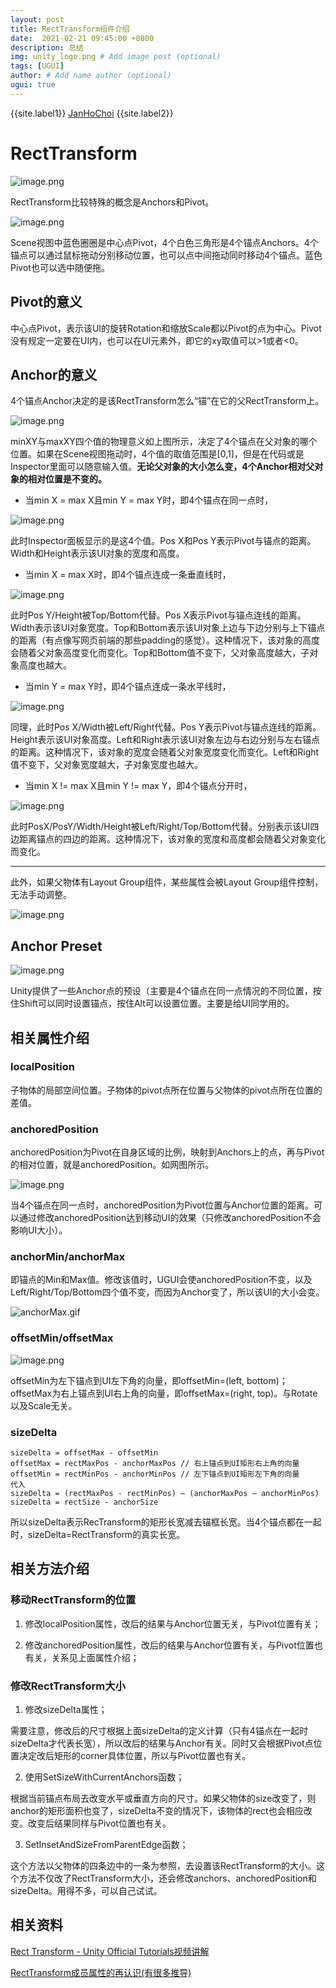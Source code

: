 ```yaml
---
layout: post
title: RectTransform组件介绍
date:  2021-02-21 09:45:00 +0800
description: 总结
img: unity_logo.png # Add image post (optional)
tags: [UGUI]
author: # Add name author (optional)
ugui: true
---
```


{{site.label1}} <a href="https://github.com/janhochoi/" target="\_blank">JanHoChoi</a> {{site.label2}}

# RectTransform

![image.png](../../assets/img/rectTransform_1.png)

RectTransform比较特殊的概念是Anchors和Pivot。

![image.png](../../assets/img/rectTransform_2.png)

Scene视图中蓝色圈圈是中心点Pivot，4个白色三角形是4个锚点Anchors。4个锚点可以通过鼠标拖动分别移动位置，也可以点中间拖动同时移动4个锚点。蓝色Pivot也可以选中随便拖。

## Pivot的意义

中心点Pivot，表示该UI的旋转Rotation和缩放Scale都以Pivot的点为中心。Pivot没有规定一定要在UI内，也可以在UI元素外，即它的xy取值可以>1或者<0。

## Anchor的意义

4个锚点Anchor决定的是该RectTransform怎么“锚”在它的父RectTransform上。

![image.png](../../assets/img/rectTransform_3.png)

minXY与maxXY四个值的物理意义如上图所示，决定了4个锚点在父对象的哪个位置。如果在Scene视图拖动时，4个值的取值范围是\[0,1]，但是在代码或是Inspector里面可以随意输入值。**无论父对象的大小怎么变，4个Anchor相对父对象的相对位置是不变的。**

- 当min X = max X且min Y = max Y时，即4个锚点在同一点时，

![image.png](../../assets/img/rectTransform_4.png)

此时Inspector面板显示的是这4个值。Pos X和Pos Y表示Pivot与锚点的距离。Width和Height表示该UI对象的宽度和高度。

- 当min X = max X时，即4个锚点连成一条垂直线时，

![image.png](../../assets/img/rectTransform_5.png)

此时Pos Y/Height被Top/Bottom代替。Pos X表示Pivot与锚点连线的距离。Width表示该UI对象宽度。Top和Bottom表示该UI对象上边与下边分别与上下锚点的距离（有点像写网页前端的那些padding的感觉）。这种情况下，该对象的高度会随着父对象高度变化而变化。Top和Bottom值不变下，父对象高度越大，子对象高度也越大。

- 当min Y = max Y时，即4个锚点连成一条水平线时，

![image.png](../../assets/img/rectTransform_6.png)

同理，此时Pos X/Width被Left/Right代替。Pos Y表示Pivot与锚点连线的距离。Height表示该UI对象高度。Left和Right表示该UI对象左边与右边分别与左右锚点的距离。这种情况下，该对象的宽度会随着父对象宽度变化而变化。Left和Right值不变下，父对象宽度越大，子对象宽度也越大。

- 当min X != max X且min Y != max Y，即4个锚点分开时，

![image.png](../../assets/img/rectTransform_7.png)

此时PosX/PosY/Width/Height被Left/Right/Top/Bottom代替。分别表示该UI四边距离锚点的四边的距离。这种情况下，该对象的宽度和高度都会随着父对象变化而变化。

---

此外，如果父物体有Layout Group组件，某些属性会被Layout Group组件控制，无法手动调整。

![image.png](../../assets/img/rectTransform_8.png)

## Anchor Preset

![image.png](../../assets/img/rectTransform_9.png)

Unity提供了一些Anchor点的预设（主要是4个锚点在同一点情况的不同位置，按住Shift可以同时设置锚点，按住Alt可以设置位置。主要是给UI同学用的。

## 相关属性介绍

### localPosition

子物体的局部空间位置。子物体的pivot点所在位置与父物体的pivot点所在位置的差值。

### anchoredPosition

anchoredPosition为Pivot在自身区域的比例，映射到Anchors上的点，再与Pivot的相对位置，就是anchoredPosition。如网图所示。

![image.png](../../assets/img/rectTransform_10.png)

当4个锚点在同一点时，anchoredPosition为Pivot位置与Anchor位置的距离。可以通过修改anchoredPosition达到移动UI的效果（只修改anchoredPosition不会影响UI大小）。

### anchorMin/anchorMax

即锚点的Min和Max值。修改该值时，UGUI会使anchoredPosition不变，以及Left/Right/Top/Bottom四个值不变，而因为Anchor变了，所以该UI的大小会变。

![anchorMax.gif](../../assets/img/rectTransform_11.gif)

### offsetMin/offsetMax

![image.png](../../assets/img/rectTransform_12.png)

offsetMin为左下锚点到UI左下角的向量，即offsetMin=(left, bottom)；offsetMax为右上锚点到UI右上角的向量，即offsetMax=(right, top)。与Rotate以及Scale无关。

### sizeDelta

```
sizeDelta = offsetMax - offsetMin
offsetMax = rectMaxPos - anchorMaxPos // 右上锚点到UI矩形右上角的向量
offsetMin = rectMinPos - anchorMinPos // 左下锚点到UI矩形左下角的向量
代入
sizeDelta = (rectMaxPos - rectMinPos) – (anchorMaxPos – anchorMinPos)
sizeDelta = rectSize - anchorSize
```
所以sizeDelta表示RecTransform的矩形长宽减去锚框长宽。当4个锚点都在一起时，sizeDelta=RectTransform的真实长宽。

## 相关方法介绍

### 移动RectTransform的位置

1. 修改localPosition属性，改后的结果与Anchor位置无关，与Pivot位置有关；

2. 修改anchoredPosition属性，改后的结果与Anchor位置有关，与Pivot位置也有关，关系见上面属性介绍；

### 修改RectTransform大小

1. 修改sizeDelta属性；

需要注意，修改后的尺寸根据上面sizeDelta的定义计算（只有4锚点在一起时sizeDelta才代表长宽），所以改后的结果与Anchor有关。同时又会根据Pivot点位置决定改后矩形的corner具体位置，所以与Pivot位置也有关。

2. 使用SetSizeWithCurrentAnchors函数；

根据当前锚点布局去改变水平或垂直方向的尺寸。如果父物体的size改变了，则anchor的矩形面积也变了，sizeDelta不变的情况下，该物体的rect也会相应改变。改变后结果同样与Pivot位置也有关。

3. SetInsetAndSizeFromParentEdge函数；

这个方法以父物体的四条边中的一条为参照，去设置该RectTransform的大小。这个方法不仅改了RectTransform大小，还会修改anchors、anchoredPosition和sizeDelta。用得不多，可以自己试试。

## 相关资料

[Rect Transform - Unity Official Tutorials视频讲解](https://www.youtube.com/watch?v=FeheZqu85WI)

[RectTransform成员属性的再认识(有很多推导)](https://zhuanlan.zhihu.com/p/194317677)